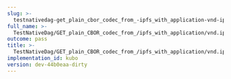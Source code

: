 ```yaml
---
slug: >-
  testnativedag-get_plain_cbor_codec_from_-ipfs_with_application-vnd-ipld-dag-cbor_returns_the_same_payload_as_the_raw_block-body
full_name: >-
  TestNativeDag/GET_plain_CBOR_codec_from_/ipfs_with_application/vnd.ipld.dag-cbor_returns_the_same_payload_as_the_raw_block/Body
outcome: pass
title: >-
  TestNativeDag/GET_plain_CBOR_codec_from_/ipfs_with_application/vnd.ipld.dag-cbor_returns_the_same_payload_as_the_raw_block/Body
implementation_id: kubo
version: dev-44b0eaa-dirty
---
```


